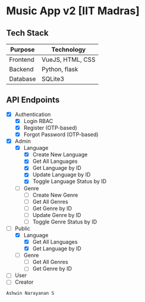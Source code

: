 # Music App v2 [IIT Madras]

## Tech Stack

| Purpose | Technology |
| --- | --- |
| Frontend | VueJS, HTML, CSS |
| Backend | Python, flask |
| Database | SQLite3 |

## API Endpoints

- [x] Authentication
    - [x] Login RBAC
    - [x] Register (OTP-based)
    - [x] Forgot Password (OTP-based)
- [x] Admin
    - [x] Language
        - [x] Create New Language
        - [x] Get All Languages
        - [x] Get Language by ID
        - [x] Update Language by ID
        - [x] Toggle Language Status by ID
    - [ ] Genre
        - [ ] Create New Genre
        - [ ] Get All Genres
        - [ ] Get Genre by ID
        - [ ] Update Genre by ID
        - [ ] Toggle Genre Status by ID
- [ ] Public
    - [x] Language
        - [x] Get All Languages
        - [x] Get Language by ID
    - [ ] Genre
        - [ ] Get All Genres
        - [ ] Get Genre by ID
- [ ] User
- [ ] Creator

`Ashwin Narayanan S`